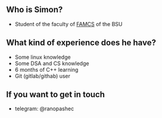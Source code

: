 ## Who is Simon?

- Student of the faculty of [FAMCS](https://fpmi.bsu.by/en/main.aspx) of the BSU
## What kind of experience does he have?

- Some linux knowledge
- Some DSA and CS knowledge
- 6 months of C++ learning 
- Git (gitlab/githab) user

## If you want to get in touch

- telegram: @ranopashec
